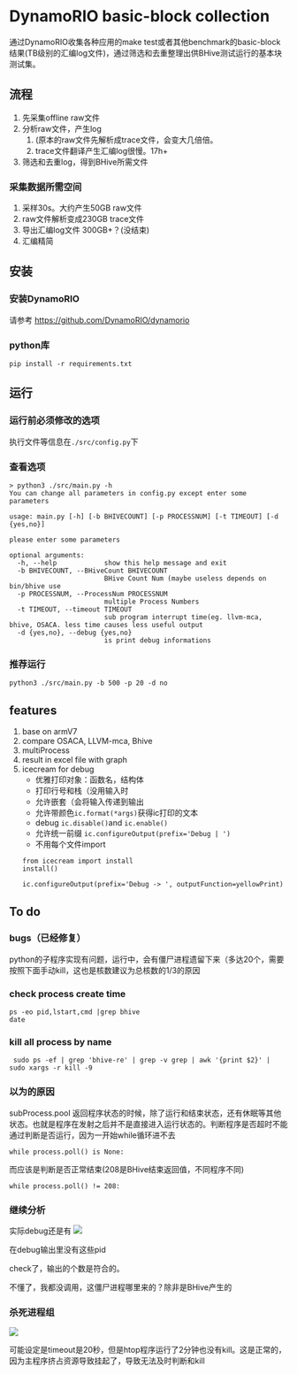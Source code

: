 # DynamoRIO basic-block collection

通过DynamoRIO收集各种应用的make test或者其他benchmark的basic-block结果(TB级别的汇编log文件)，通过筛选和去重整理出供BHive测试运行的基本块测试集。

## 流程

1. 先采集offline raw文件
2. 分析raw文件，产生log
	1. (原本的raw文件先解析成trace文件，会变大几倍倍。
	2. trace文件翻译产生汇编log很慢。17h+
3. 筛选和去重log，得到BHive所需文件

### 采集数据所需空间

1. 采样30s。大约产生50GB raw文件
2. raw文件解析变成230GB trace文件
3. 导出汇编log文件 300GB+？(没结束)
4. 汇编精简

## 安装
### 安装DynamoRIO

请参考 https://github.com/DynamoRIO/dynamorio
### python库
```
pip install -r requirements.txt
```

## 运行
### 运行前必须修改的选项
执行文件等信息在`./src/config.py`下

### 查看选项
```
> python3 ./src/main.py -h
You can change all parameters in config.py except enter some parameters

usage: main.py [-h] [-b BHIVECOUNT] [-p PROCESSNUM] [-t TIMEOUT] [-d {yes,no}]

please enter some parameters

optional arguments:
  -h, --help            show this help message and exit
  -b BHIVECOUNT, --BHiveCount BHIVECOUNT
                        BHive Count Num (maybe useless depends on bin/bhive use
  -p PROCESSNUM, --ProcessNum PROCESSNUM
                        multiple Process Numbers
  -t TIMEOUT, --timeout TIMEOUT
                        sub program interrupt time(eg. llvm-mca, bhive, OSACA. less time causes less useful output
  -d {yes,no}, --debug {yes,no}
                        is print debug informations
```
### 推荐运行
```
python3 ./src/main.py -b 500 -p 20 -d no
```
## features

1. base on armV7
2. compare OSACA, LLVM-mca, Bhive
3. multiProcess
4. result in excel file with graph
5. icecream for debug
	* 优雅打印对象：函数名，结构体
	* 打印行号和栈（没用输入时
	* 允许嵌套（会将输入传递到输出
	* 允许带颜色`ic.format(*args)`获得ic打印的文本
	* debug `ic.disable()`and `ic.enable()`
	* 允许统一前缀 `ic.configureOutput(prefix='Debug | ')`
	* 不用每个文件import
	```
	from icecream import install
	install()

	ic.configureOutput(prefix='Debug -> ', outputFunction=yellowPrint)
	```
## To do
### bugs（已经修复）

python的子程序实现有问题，运行中，会有僵尸进程遗留下来（多达20个，需要按照下面手动kill，这也是核数建议为总核数的1/3的原因

### check process create time
```
ps -eo pid,lstart,cmd |grep bhive
date
```
### kill all process by name
```
 sudo ps -ef | grep 'bhive-re' | grep -v grep | awk '{print $2}' | sudo xargs -r kill -9
```

### 以为的原因

subProcess.pool 返回程序状态的时候，除了运行和结束状态，还有休眠等其他状态。也就是程序在发射之后并不是直接进入运行状态的。判断程序是否超时不能通过判断是否运行，因为一开始while循环进不去
```
while process.poll() is None:
```
而应该是判断是否正常结束(208是BHive结束返回值，不同程序不同)
```
while process.poll() != 208:
```
### 继续分析
实际debug还是有
![](https://shaojiemike.oss-cn-hangzhou.aliyuncs.com/img/20220625173740.png)

在debug输出里没有这些pid

check了，输出的个数是符合的。

不懂了，我都没调用，这僵尸进程哪里来的？除非是BHive产生的

### 杀死进程组

![](https://shaojiemike.oss-cn-hangzhou.aliyuncs.com/img/20220625185611.png)

可能设定是timeout是20秒，但是htop程序运行了2分钟也没有kill。这是正常的，因为主程序挤占资源导致挂起了，导致无法及时判断和kill